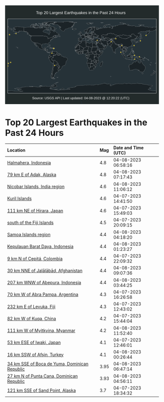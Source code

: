 ![Map](./map.png)

# Top 20 Largest Earthquakes in the Past 24 Hours

| Location | Mag | Date and Time (UTC) |
|:---|:---|:---|
| [Halmahera, Indonesia](https://earthquake.usgs.gov/earthquakes/eventpage/us6000k2tv) | 4.8 | 04-08-2023 06:58:16 |
| [79 km E of Adak, Alaska](https://earthquake.usgs.gov/earthquakes/eventpage/us6000k2u4) | 4.8 | 04-08-2023 07:17:43 |
| [Nicobar Islands, India region](https://earthquake.usgs.gov/earthquakes/eventpage/us6000k2uv) | 4.6 | 04-08-2023 11:06:12 |
| [Kuril Islands](https://earthquake.usgs.gov/earthquakes/eventpage/us6000k2nt) | 4.6 | 04-07-2023 14:41:50 |
| [111 km NE of Hirara, Japan](https://earthquake.usgs.gov/earthquakes/eventpage/us6000k2pd) | 4.6 | 04-07-2023 15:49:03 |
| [south of the Fiji Islands](https://earthquake.usgs.gov/earthquakes/eventpage/us6000k2qp) | 4.5 | 04-07-2023 20:09:15 |
| [Samoa Islands region](https://earthquake.usgs.gov/earthquakes/eventpage/us6000k2t6) | 4.4 | 04-08-2023 04:18:20 |
| [Kepulauan Barat Daya, Indonesia](https://earthquake.usgs.gov/earthquakes/eventpage/us6000k2sk) | 4.4 | 04-08-2023 01:23:27 |
| [9 km N of Cepitá, Colombia](https://earthquake.usgs.gov/earthquakes/eventpage/us6000k2ru) | 4.4 | 04-07-2023 22:09:32 |
| [30 km NNE of Jalālābād, Afghanistan](https://earthquake.usgs.gov/earthquakes/eventpage/us6000k2un) | 4.4 | 04-08-2023 09:07:36 |
| [207 km WNW of Abepura, Indonesia](https://earthquake.usgs.gov/earthquakes/eventpage/us6000k2t1) | 4.4 | 04-08-2023 03:44:25 |
| [70 km W of Abra Pampa, Argentina](https://earthquake.usgs.gov/earthquakes/eventpage/us6000k2pn) | 4.3 | 04-07-2023 16:26:58 |
| [232 km E of Levuka, Fiji](https://earthquake.usgs.gov/earthquakes/eventpage/us6000k2n7) | 4.3 | 04-07-2023 12:43:02 |
| [82 km W of Kuqa, China](https://earthquake.usgs.gov/earthquakes/eventpage/us6000k2pc) | 4.2 | 04-07-2023 15:44:04 |
| [111 km W of Myitkyina, Myanmar](https://earthquake.usgs.gov/earthquakes/eventpage/us6000k2v1) | 4.2 | 04-08-2023 11:52:40 |
| [53 km ESE of Iwaki, Japan](https://earthquake.usgs.gov/earthquakes/eventpage/us6000k2n9) | 4.1 | 04-07-2023 12:46:01 |
| [16 km SSW of Afşin, Turkey](https://earthquake.usgs.gov/earthquakes/eventpage/us6000k2s7) | 4.1 | 04-08-2023 00:26:44 |
| [34 km SSE of Boca de Yuma, Dominican Republic](https://earthquake.usgs.gov/earthquakes/eventpage/pr2023098001) | 3.95 | 04-08-2023 06:47:14 |
| [27 km N of Punta Cana, Dominican Republic](https://earthquake.usgs.gov/earthquakes/eventpage/pr2023098000) | 3.93 | 04-08-2023 04:56:11 |
| [121 km SSE of Sand Point, Alaska](https://earthquake.usgs.gov/earthquakes/eventpage/us6000k2q7) | 3.7 | 04-07-2023 18:34:32 |
